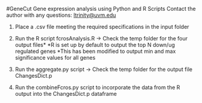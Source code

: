 #GeneCut
Gene expression analysis using Python and R Scripts
Contact the author with any questions: ltrinity@uvm.edu

1. Place a .csv file meeting the required specifications in the input folder

2. Run the R script fcrosAnalysis.R -> Check the temp folder for the four output files*
*R is set up by default to output the top N down/ug regulated genes
*This has been modified to output min and max significance values for all genes

3. Run the aggregate.py script -> Check the temp folder for the output file ChangesDict.p

4. Run the combineFcros.py script to incorporate the data from the R output into the ChangesDict.p dataframe

